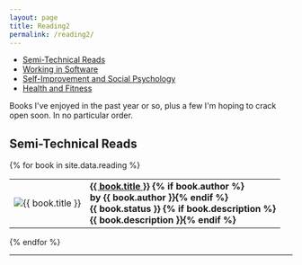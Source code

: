 ```yaml
---
layout: page
title: Reading2
permalink: /reading2/
---
```


* [Semi-Technical Reads](#technical)
* [Working in Software](#career)
* [Self-Improvement and Social Psychology](#psych)
* [Health and Fitness](#health)

<aside><p>Books I've enjoyed in the past year or so, plus a few I'm hoping to crack open soon. In no particular order.</p></aside>

<h2 id="technical" class="anchor">Semi-Technical Reads</h2>

{% for book in site.data.reading %}
<table class="minimum">
  <tr>
  	<td><img src="{{ site.url }}{{ book.image }}" alt="{{ book.title }}"/></td>
    <td><a href="{{ book.link }}"><b>{{ book.title }}<b/></a>
    {% if book.author %}<br>by {{ book.author }}{% endif %}
    <br>{{ book.status }}
    {% if book.description %}<br>{{ book.description }}{% endif %}
    </td>
  </tr>
</table>
{% endfor %}

---